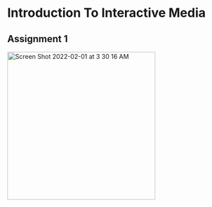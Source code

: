 # Introduction To Interactive Media
## Assignment 1

<img width="337" alt="Screen Shot 2022-02-01 at 3 30 16 AM" src="https://user-images.githubusercontent.com/98395837/151890022-1cdd473d-28b9-4c19-b73f-3f3257615c46.png">
